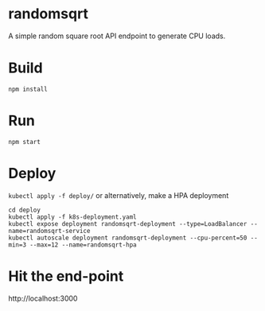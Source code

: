 # randomsqrt
A simple random square root API endpoint to generate CPU loads.

# Build
`npm install`

# Run
`npm start`

# Deploy
`kubectl apply -f deploy/`
or alternatively, make a HPA deployment
```
cd deploy
kubectl apply -f k8s-deployment.yaml
kubectl expose deployment randomsqrt-deployment --type=LoadBalancer --name=randomsqrt-service
kubectl autoscale deployment randomsqrt-deployment --cpu-percent=50 --min=3 --max=12 --name=randomsqrt-hpa
```

# Hit the end-point
http://localhost:3000
